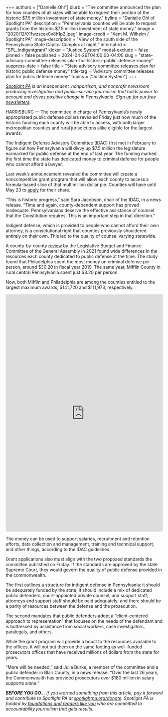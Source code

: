 +++
authors = ["Danielle Ohl"]
blurb = "The committee announced the plan for how counties of all sizes will be able to request their portion of the historic $7.5 million investment of state money."
byline = "Danielle Ohl of Spotlight PA"
description = "Pennsylvania counties will be able to request grants from the historic $7.5 million investment of state money."
image = "2020/12/01fwzscex0v8h1p2.jpeg"
image-credit = "Kent M. Wilhelm / Spotlight PA"
image-description = "View of the south side of the Pennsylvania State Capitol Complex at night."
internal-id = "SPL_indigentgrant"
kicker = "Justice System"
modal-exclude = false
pinned = false
published = 2024-04-29T04:00:00-04:00
slug = "state-advisory-committee-releases-plan-for-historic-public-defense-money"
suppress-date = false
title = "State advisory committee releases plan for historic public defense money"
title-tag = "Advisory committee releases plan for public defense money"
topics = ["Justice System"]
+++

<a href="https://www.spotlightpa.org/"><em>Spotlight PA</em></a><em> is an independent, nonpartisan, and nonprofit newsroom producing investigative and public-service journalism that holds power to account and drives positive change in Pennsylvania. </em><a href="https://www.spotlightpa.org/newsletters"><em>Sign up for our free newsletters</em></a><em>.</em>

HARRISBURG — The committee in charge of Pennsylvania’s newly appropriated public defense dollars revealed Friday just how much of the historic funding each county will be able to access, with both larger metropolitan counties and rural jurisdictions alike eligible for the largest awards.

The Indigent Defense Advisory Committee (IDAC) first met in February to figure out how Pennsylvania will divvy up $7.5 million the legislature earmarked for public defense at the end of last year. The funding marked the first time the state has dedicated money to criminal defense for people who cannot afford a lawyer.

<script src="https://www.spotlightpa.org/embed.js" async></script><div data-spl-embed-version="1" data-spl-src="https://www.spotlightpa.org/embeds/newsletter/"></div>

Last week’s announcement revealed the committee will create a noncompetitive grant program that will allow each county to access a formula-based slice of that multimillion dollar pie. Counties will have until May 23 to <a href="https://www.pccd.pa.gov/Funding/Documents/Funding%20Announcement%20Q-A%20PDFs/FY23-24%20Indigent%20Defense%20Grant%20Program.pdf">apply</a> for their share.

“This is historic progress,” said Sara Jacobson, chair of the IDAC, in a news release. “Time and again, county-dependent support has proved inadequate. Pennsylvanians deserve the effective assistance of counsel that the Constitution requires. This is an important step in that direction.”

Indigent defense, which is provided to people who cannot afford their own attorney, is a constitutional right that counties previously shouldered entirely on their own. This led to the quality of counsel varying statewide.

A county-by-county <a href="https://lbfc.legis.state.pa.us/Resources/Documents/Reports/701.pdf">review</a> by the Legislative Budget and Finance Committee of the General Assembly in 2021 found wide differences in the resources each county dedicated to public defense at the time. The study found that Philadelphia spent the most money on criminal defense per person, around $30.20 in fiscal year 2019. The same year, Mifflin County in rural central Pennsylvania spent just $3.20 per person.

Now, both Mifflin and Philadelphia are among the counties entitled to the largest maximum awards, $141,720 and $111,973, respectively.

<iframe title="Indigent defense funds available by county" aria-label="Table" id="datawrapper-chart-AJq3t" src="https://datawrapper.dwcdn.net/AJq3t/2/" scrolling="no" frameborder="0" style="width: 0; min-width: 100% !important; border: none;" height="757" data-external="1"></iframe><script type="text/javascript">!function(){"use strict";window.addEventListener("message",(function(a){if(void 0!==a.data["datawrapper-height"]){var e=document.querySelectorAll("iframe");for(var t in a.data["datawrapper-height"])for(var r=0;r<e.length;r++)if(e[r].contentWindow===a.source){var i=a.data["datawrapper-height"][t]+"px";e[r].style.height=i}}}))}();
</script>

The money can be used to support salaries, recruitment and retention efforts, data collection and management, training and technical support, and other things, according to the IDAC guidelines.

Grant applications also must align with the two proposed standards the committee published on Friday. If the standards are approved by the state Supreme Court, they would govern the quality of public defense provided in the commonwealth.

<script src="https://www.spotlightpa.org/embed.js" async></script><div data-spl-embed-version="1" data-spl-src="https://www.spotlightpa.org/embeds/donate/"></div>

The first outlines a structure for indigent defense in Pennsylvania: it should be adequately funded by the state, it should include a mix of dedicated public defenders, court-appointed private counsel, and support staff; attorneys and support staff should be paid adequately; and there should be a parity of resources between the defense and the prosecution.

The second mandates that public defenders adopt a “client-centered approach to representation” that focuses on the needs of the defendant and is buttressed by assistance from social workers, case investigators, paralegals, and others.

While the grant program will provide a boost to the resources available to the offices, it will not put them on the same footing as well-funded prosecutors offices that have received millions of dollars from the state for years.

“More will be needed,” said Julia Burke, a member of the committee and a public defender in Blair County, in a news release. “Over the last 26 years, the Commonwealth has provided prosecutors over $180 million in salary supports alone.”

<strong><em>BEFORE YOU GO…</em></strong><em> If you learned something from this article, pay it forward and contribute to Spotlight PA at </em><a href="http://spotlightpa.org/donate"><em>spotlightpa.org/donate</em></a><em>. Spotlight PA is funded by</em><a href="https://www.spotlightpa.org/support"><em> foundations and readers like you</em></a><em> who are committed to accountability journalism that gets results.</em>

